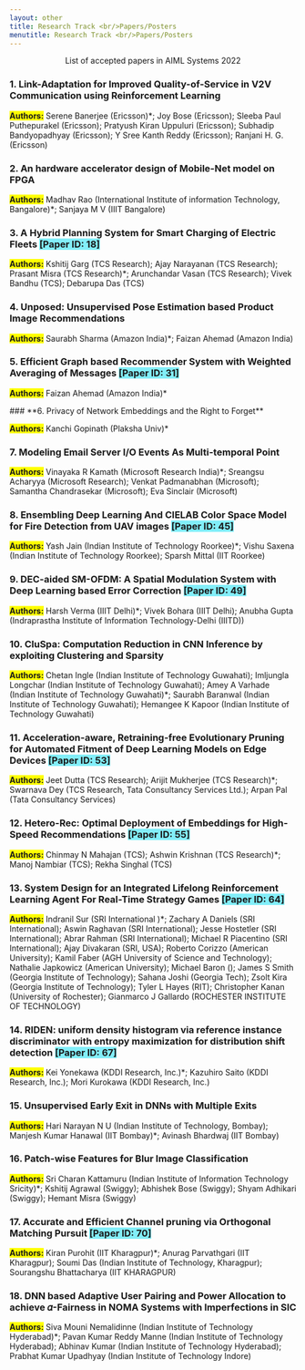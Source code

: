 ```yaml
---
layout: other
title: Research Track <br/>Papers/Posters
menutitle: Research Track <br/>Papers/Posters
---
```


<center><p>List of accepted papers in AIML Systems 2022</p></center> 

<div markdown=1 class="bd-callout bd-callout-info">

### **1. Link-Adaptation for Improved Quality-of-Service in V2V Communication using Reinforcement Learning**   
**<span style="background-color: #FFFF00">Authors:</span>** Serene Banerjee (Ericsson)\*; Joy Bose (Ericsson); Sleeba Paul Puthepurakel (Ericsson); Pratyush Kiran Uppuluri (Ericsson); Subhadip Bandyopadhyay (Ericsson); Y Sree Kanth Reddy (Ericsson); Ranjani H. G. (Ericsson) 
&nbsp;  
</div>

<!--<div markdown=1 class="bd-callout bd-callout-info">

 ### **2. Uncertainty Estimation Using Deep Neural Network and Gradient Boosting Method**

**<span style="background-color: #FFFF00">Authors:</span>** Akash Mondal (American Express)\*; Akash Mondal (American Express)
</div> -->

<div markdown=1 class="bd-callout bd-callout-info">

### **2. An hardware accelerator design of Mobile-Net model on FPGA**

**<span style="background-color: #FFFF00">Authors:</span>** Madhav Rao (International Institute of information Technology, Bangalore)\*; Sanjaya M V (IIIT Bangalore)
</div>
<div markdown=1 class="bd-callout bd-callout-info"> 

### **3. A Hybrid Planning System for Smart Charging of Electric Fleets <span style="background-color: #82EEF9">[Paper ID: 18]</span>**

**<span style="background-color: #FFFF00">Authors:</span>** Kshitij Garg (TCS Research); Ajay Narayanan (TCS Research); Prasant Misra (TCS Research)\*; Arunchandar  Vasan  (TCS Research); Vivek Bandhu (TCS); Debarupa Das (TCS)
</div>
<div markdown=1 class="bd-callout bd-callout-info">

### **4. Unposed: Unsupervised Pose Estimation based Product Image Recommendations**

**<span style="background-color: #FFFF00">Authors:</span>** Saurabh Sharma (Amazon India)\*; Faizan Ahemad (Amazon India)
</div>

<div markdown=1 class="bd-callout bd-callout-info">

### **5. Efficient Graph based Recommender System with Weighted Averaging of Messages <span style="background-color: #82EEF9">[Paper ID: 31]</span>**

**<span style="background-color: #FFFF00">Authors:</span>** Faizan Ahemad (Amazon India)\*
</div>

<div markdown=1 class="bd-callout bd-callout-info">
### **6. Privacy of Network Embeddings and the Right to Forget**

**<span style="background-color: #FFFF00">Authors:</span>** Kanchi Gopinath (Plaksha Univ)\*
</div>

<div markdown=1 class="bd-callout bd-callout-info">

### **7. Modeling Email Server I/O Events As Multi-temporal Point**

**<span style="background-color: #FFFF00">Authors:</span>** Vinayaka R Kamath (Microsoft Research India)\*; Sreangsu Acharyya (Microsoft Research); Venkat Padmanabhan (Microsoft); Samantha Chandrasekar (Microsoft); Eva Sinclair (Microsoft)
</div>

<div markdown=1 class="bd-callout bd-callout-info">

### **8. Ensembling Deep Learning And CIELAB Color Space Model for Fire Detection from UAV images <span style="background-color: #82EEF9">[Paper ID: 45]</span>**

**<span style="background-color: #FFFF00">Authors:</span>** Yash Jain (Indian Institute of Technology Roorkee)\*; Vishu Saxena (Indian Institute of Technology Roorkee); Sparsh Mittal (IIT Roorkee)
</div>

<div markdown=1 class="bd-callout bd-callout-info">

### **9. DEC-aided SM-OFDM: A Spatial Modulation System with Deep Learning based Error Correction <span style="background-color: #82EEF9">[Paper ID: 49]</span>**

**<span style="background-color: #FFFF00">Authors:</span>** Harsh Verma (IIIT Delhi)\*; Vivek Bohara (IIIT Delhi); Anubha Gupta (Indraprastha Institute of Information Technology-Delhi (IIITD))
</div>

<div markdown=1 class="bd-callout bd-callout-info">

### **10. CluSpa: Computation Reduction in CNN Inference by exploiting Clustering and Sparsity**

**<span style="background-color: #FFFF00">Authors:</span>** Chetan Ingle (Indian Institute of Technology Guwahati); Imljungla Longchar (Indian Institute of Technology Guwahati); Amey A Varhade (Indian Institute of Technology Guwahati)\*; Saurabh Baranwal (Indian Institute of Technology Guwahati); Hemangee K Kapoor (Indian Institute of Technology Guwahati)
</div>

<div markdown=1 class="bd-callout bd-callout-info">

### **11. Acceleration-aware, Retraining-free Evolutionary Pruning for Automated Fitment of Deep Learning Models on Edge Devices <span style="background-color: #82EEF9">[Paper ID: 53]</span>**

**<span style="background-color: #FFFF00">Authors:</span>** Jeet Dutta (TCS Research); Arijit Mukherjee (TCS Research)\*; Swarnava Dey (TCS Research, Tata Consultancy Services Ltd.); Arpan Pal (Tata Consultancy Services)
</div>

<div markdown=1 class="bd-callout bd-callout-info">

### **12. Hetero-Rec: Optimal Deployment of Embeddings for High-Speed Recommendations <span style="background-color: #82EEF9">[Paper ID: 55]</span>**

**<span style="background-color: #FFFF00">Authors:</span>** Chinmay N Mahajan (TCS); Ashwin Krishnan (TCS Research)\*; Manoj Nambiar (TCS); Rekha Singhal (TCS)
</div>

<div markdown=1 class="bd-callout bd-callout-info">

### **13. System Design for an Integrated Lifelong Reinforcement Learning Agent For Real-Time Strategy Games <span style="background-color: #82EEF9">[Paper ID: 64]</span>**

**<span style="background-color: #FFFF00">Authors:</span>** Indranil Sur (SRI International )\*; Zachary A Daniels (SRI International); Aswin Raghavan (SRI International); Jesse Hostetler (SRI International); Abrar Rahman (SRI International); Michael R Piacentino (SRI International); Ajay Divakaran (SRI, USA); Roberto Corizzo (American University); Kamil Faber (AGH University of Science and Technology); Nathalie Japkowicz (American University); Michael Baron (); James S Smith (Georgia Institute of Technology); Sahana Joshi (Georgia Tech); Zsolt Kira (Georgia Institute of Technology); Tyler L Hayes (RIT); Christopher Kanan (University of Rochester); Gianmarco J Gallardo (ROCHESTER INSTITUTE OF TECHNOLOGY)
</div>

<div markdown=1 class="bd-callout bd-callout-info">

### **14. RIDEN: uniform density histogram via reference instance discriminator with entropy maximization for distribution shift detection <span style="background-color: #82EEF9">[Paper ID: 67]</span>**

**<span style="background-color: #FFFF00">Authors:</span>** Kei Yonekawa (KDDI Research, Inc.)\*; Kazuhiro Saito (KDDI Research, Inc.); Mori Kurokawa (KDDI Research, Inc.)
</div>
<div markdown=1 class="bd-callout bd-callout-info">

### **15. Unsupervised Early Exit in DNNs with Multiple Exits**

**<span style="background-color: #FFFF00">Authors:</span>** Hari Narayan N U (Indian Institute of Technology, Bombay); Manjesh Kumar Hanawal (IIT Bombay)\*; Avinash  Bhardwaj (IIT Bombay)
</div>

<div markdown=1 class="bd-callout bd-callout-info">

### **16. Patch-wise Features for Blur Image Classification**

**<span style="background-color: #FFFF00">Authors:</span>** Sri Charan Kattamuru (Indian Institute of Information Technology Sricity)\*; Kshitij Agrawal (Swiggy); Abhishek Bose (Swiggy); Shyam Adhikari (Swiggy); Hemant Misra (Swiggy)
</div>

<div markdown=1 class="bd-callout bd-callout-info">

### **17. Accurate and Efficient Channel pruning via Orthogonal Matching Pursuit <span style="background-color: #82EEF9">[Paper ID: 70]</span>**

**<span style="background-color: #FFFF00">Authors:</span>** Kiran Purohit (IIT Kharagpur)\*; Anurag Parvathgari (IIT Kharagpur); Soumi Das (Indian Institute of Technology, Kharagpur); Sourangshu Bhattacharya (IIT KHARAGPUR)
</div>

<div markdown=1 class="bd-callout bd-callout-info">

### **18. DNN based Adaptive User Pairing and Power Allocation to achieve 𝛼-Fairness in NOMA Systems with Imperfections in SIC**

**<span style="background-color: #FFFF00">Authors:</span>** Siva Mouni Nemalidinne (Indian Institute of Technology Hyderabad)\*; Pavan Kumar Reddy  Manne (Indian Institute of Technology Hyderabad); Abhinav Kumar (Indian Institute of Technology Hyderabad); Prabhat Kumar Upadhyay (Indian Institute of Technology Indore)
</div>
